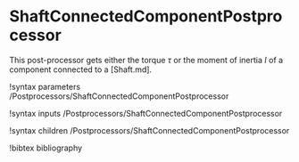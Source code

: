 # ShaftConnectedComponentPostprocessor

This post-processor gets either the torque $\tau$ or the moment of inertia $I$
of a component connected to a [Shaft.md].

!syntax parameters /Postprocessors/ShaftConnectedComponentPostprocessor

!syntax inputs /Postprocessors/ShaftConnectedComponentPostprocessor

!syntax children /Postprocessors/ShaftConnectedComponentPostprocessor

!bibtex bibliography
